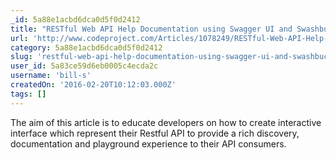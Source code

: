 ```yaml
---
_id: 5a88e1acbd6dca0d5f0d2412
title: "RESTful Web API Help Documentation using Swagger UI and Swashbuckle"
url: 'http://www.codeproject.com/Articles/1078249/RESTful-Web-API-Help-Documentation-using-Swagger-U'
category: 5a88e1acbd6dca0d5f0d2412
slug: 'restful-web-api-help-documentation-using-swagger-ui-and-swashbuckle-2'
user_id: 5a83ce59d6eb0005c4ecda2c
username: 'bill-s'
createdOn: '2016-02-20T10:12:03.000Z'
tags: []
---
```


The aim of this article is to educate developers on how to create interactive interface which represent their Restful API to provide a rich discovery, documentation and playground experience to their API consumers.
